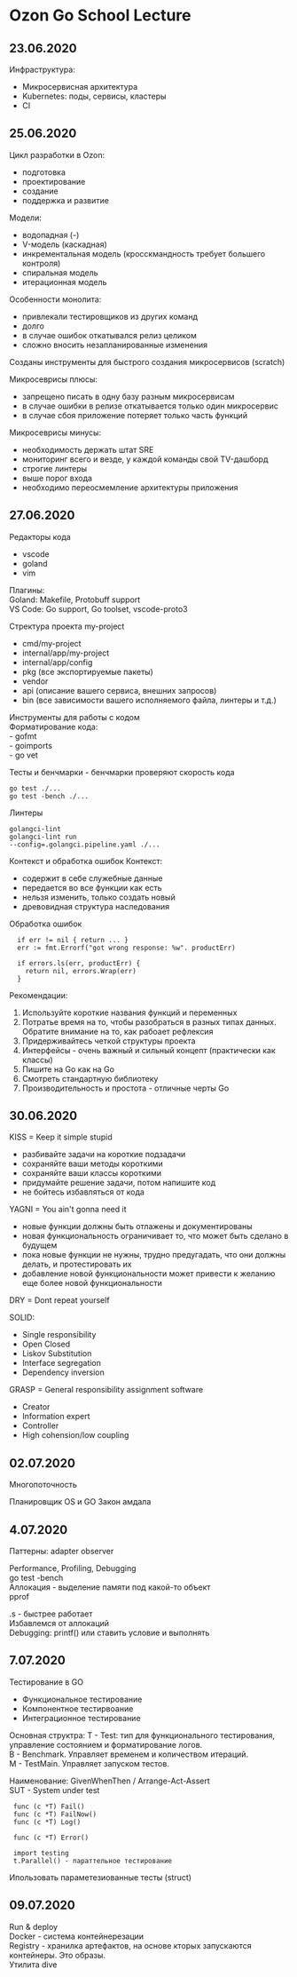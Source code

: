 # Ozon Go School Lecture

## 23.06.2020 

Инфраструктура:
  - Микросервисная архитектура
  - Kubernetes: поды, сервисы, кластеры
  - CI 

## 25.06.2020

Цикл разработки в Ozon: 
- подготовка
- проектирование 
- создание 
- поддержка и развитие 

Модели:
- водопадная (-)
- V-модель (каскадная) 
- инкрементальная модель (кросскмандность требует большего контроля)
- спиральная модель 
- итерационная модель 

Особенности монолита:
  - привлекали тестировщиков из других команд 
  - долго 
  - в случае ошибок откатывался релиз целиком 
  - сложно вносить незапланированные изменения 

Созданы инструменты для быстрого создания микросервисов (scratch)

Микросеврисы плюсы: 
  - запрещено писать в одну базу разным микросервисам
  - в случае ошибки в релизе откатывается только один микросервис 
  - в случае сбоя приложение потеряет только часть функций 

Микросеврисы минусы: 
  - необходимость держать штат SRE 
  - мониторинг всего и везде, у каждой команды свой TV-дашборд 
  - строгие линтеры 
  - выше порог входа 
  - необходимо переосмемление архитектуры приложения 

## 27.06.2020
Редакторы кода 
  - vscode
  - goland 
  - vim 

Плагины:  
Goland: Makefile, Protobuff support   
VS Code: Go support, Go toolset, vscode-proto3  

Стректура проекта 
my-project 
  - cmd/my-project 
  - internal/app/my-project 
  - internal/app/config 
  - pkg (все экспортируемые пакеты) 
  - vendor 
  - api (описание вашего сервиса, внешних запросов)
  - bin (все зависимости вашего исполняемого файла, линтеры и т.д.)

Инструменты для работы с кодом   
  Форматирование кода:   
    - gofmt  
    - goimports   
    - go vet   

Тесты и бенчмарки - бенчмарки проверяют скорость кода   
```
go test ./...  
go test -bench ./...  
```
Линтеры 
```
golangci-lint 
golangci-lint run 
--config=.golangci.pipeline.yaml ./... 
```

Контекст и обработка ошибок 
Контекст: 
  - содержит в себе служебные данные 
  - передается во все функции как есть 
  - нельзя изменить, только создать новый 
  - древовидная структура наследования 

Обработка ошибок 
```
  if err != nil { return ... }
  err := fmt.Errorf("got wrong response: %w". productErr)

  if errors.ls(err, productErr) {
    return nil, errors.Wrap(err)
  }
```

Рекомендации:
  1. Используйте короткие названия функций и переменных 
  2. Потратье время на то, чтобы разобраться в разных типах данных. Обратите внимание на то, как рабоает рефлексия 
  3. Придерживайтесь четкой структуры проекта 
  4. Интерфейсы - очень важный и сильный концепт (практически как классы)
  5. Пишите на Go как на Go
  6. Смотреть стандартную библиотеку 
  7. Производительность и простота - отличные черты Go 

## 30.06.2020
  KISS = Keep it simple stupid
  - разбивайте задачи на короткие подзадачи 
  - сохраняйте ваши методы короткими 
  - сохраняйте ваши классы короткими 
  - придумайте решение задачи, потом напишите код 
  - не бойтесь избавляться от кода 

  YAGNI = You ain't gonna need it 
  - новые функции должны быть отлажены и документированы
  - новая функциональность ограничивает то, что может быть сделано в будущем 
  - пока новые функции не нужны, трудно предугадать, что они должны делать, и протестировать их 
  - добавление новой функциональности может привести к желанию еще более новой функциональности

  DRY = Dont repeat yourself 

  SOLID:
  - Single responsibility 
  - Open Closed 
  - Liskov Substitution 
  - Interface segregation 
  - Dependency inversion 

  GRASP = General responsibility assignment software 
  - Creator 
  - Information expert 
  - Controller 
  - High cohension/low coupling 
  
## 02.07.2020
Многопоточность 

Планировщик OS и GO
Закон амдала 

## 4.07.2020
Паттерны:
adapter 
observer 

Performance, Profiling, Debugging   
  go test -bench   
  Аллокация - выделение памяти под какой-то объект   
  pprof   
  
  .s - быстрее работает   
  Избавлемся от аллокаций  
  Debugging: printf() или ставить условие и выполнять   

## 7.07.2020    
Тестирование в GO   
  - Функциональное тестирование   
  - Компонентное тестирвоание   
  - Интеграционное тестирование   

Основная структра: 
  T - Test: тип для функционального тестирования, управление состоянием и форматирование логов.  
  B - Benchmark. Управляет временем и количеством итераций.  
  M - TestMain. Управляет запуском тестов.  

Наименование:
  GivenWhenThen / Arrange-Act-Assert   
  SUT - System under test   
 ``` 
  func (c *T) Fail()
  func (c *T) FailNow()
  func (c *T) Log()

  func (c *T) Error()

  import testing 
  t.Parallel() - параттельное тестирование 
```
Ипользовать параметезиованные тесты (struct)

## 09.07.2020
Run & deploy   
  Docker - система контейнерезации  
  Registry - хранилка артефактов, на основе кторых запускаются контейнеры. Это образы.  
  Утилита dive   
  
